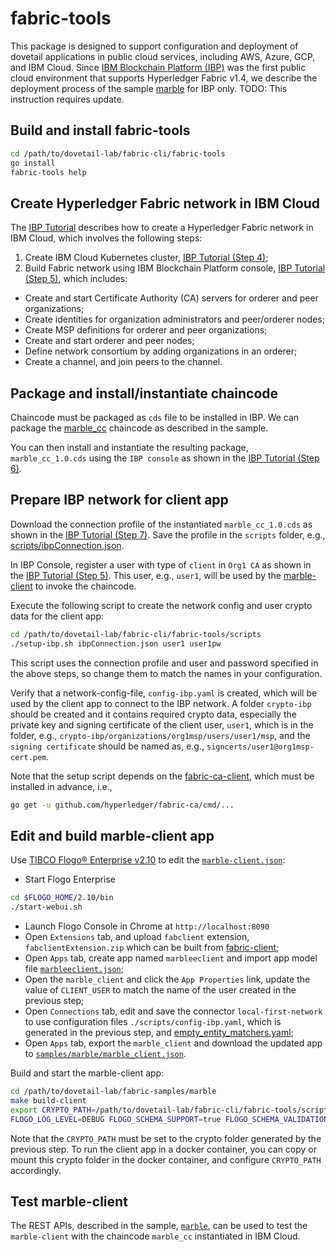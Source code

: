 # fabric-tools

This package is designed to support configuration and deployment of dovetail applications in public cloud services, including AWS, Azure, GCP, and IBM Cloud. Since [IBM Blockchain Platform (IBP)](https://cloud.ibm.com/catalog/services/blockchain-platform-20) was the first public cloud environment that supports Hyperledger Fabric v1.4, we describe the deployment process of the sample [marble](../samples/marble) for IBP only. TODO: This instruction requires update.

## Build and install fabric-tools

```bash
cd /path/to/dovetail-lab/fabric-cli/fabric-tools
go install
fabric-tools help
```

## Create Hyperledger Fabric network in IBM Cloud

The [IBP Tutorial](https://github.com/IBM/blockchainbean2) describes how to create a Hyperledger Fabric network in IBM Cloud, which involves the following steps:

1. Create IBM Cloud Kubernetes cluster, [IBP Tutorial (Step 4)](https://github.com/IBM/blockchainbean2#step-4-create-ibm-cloud-services);
2. Build Fabric network using IBM Blockchain Platform console, [IBP Tutorial (Step 5)](https://github.com/IBM/blockchainbean2#step-5-build-a-network), which includes:

- Create and start Certificate Authority (CA) servers for orderer and peer organizations;
- Create identities for organization administrators and peer/orderer nodes;
- Create MSP definitions for orderer and peer organizations;
- Create and start orderer and peer nodes;
- Define network consortium by adding organizations in an orderer;
- Create a channel, and join peers to the channel.

## Package and install/instantiate chaincode

Chaincode must be packaged as `cds` file to be installed in IBP. We can package the [marble_cc](https://github.com/dovetail-lab/fabric-samples/marble) chaincode as described in the sample.

You can then install and instantiate the resulting package, `marble_cc_1.0.cds` using the `IBP console` as shown in the [IBP Tutorial (Step 6)](https://github.com/IBM/blockchainbean2#step-6-deploy-blockchainbean2-smart-contract-on-the-network).

## Prepare IBP network for client app

Download the connection profile of the instantiated `marble_cc_1.0.cds` as shown in the [IBP Tutorial (Step 7)](https://github.com/IBM/blockchainbean2#step-7-connect-application-to-the-network). Save the profile in the `scripts` folder, e.g., [scripts/ibpConnection.json](./scripts/ibpConnection.json).

In IBP Console, register a user with type of `client` in `Org1 CA` as shown in the [IBP Tutorial (Step 5)](https://github.com/IBM/blockchainbean2#use-your-ca-to-register-identities). This user, e.g., `user1`, will be used by the [marble-client](https://github.com/dovetail-lab/fabric-samples/marble) to invoke the chaincode.

Execute the following script to create the network config and user crypto data for the client app:

```bash
cd /path/to/dovetail-lab/fabric-cli/fabric-tools/scripts
./setup-ibp.sh ibpConnection.json user1 user1pw
```

This script uses the connection profile and user and password specified in the above steps, so change them to match the names in your configuration.

Verify that a network-config-file, `config-ibp.yaml` is created, which will be used by the client app to connect to the IBP network. A folder `crypto-ibp` should be created and it contains required crypto data, especially the private key and signing certificate of the client user, `user1`, which is in the folder, e.g., `crypto-ibp/organizations/org1msp/users/user1/msp`, and the `signing certificate` should be named as, e.g., `signcerts/user1@org1msp-cert.pem`.

Note that the setup script depends on the [fabric-ca-client](https://github.com/hyperledger/fabric-ca), which must be installed in advance, i.e.,

```bash
go get -u github.com/hyperledger/fabric-ca/cmd/...
```

## Edit and build marble-client app

Use [TIBCO Flogo® Enterprise v2.10](https://docs.tibco.com/products/tibco-flogo-enterprise-2-10-0) to edit the [`marble-client.json`](https://github.com/dovetail-lab/fabric-samples/marble/marble-client.json):

- Start Flogo Enterprise

```bash
cd $FLOGO_HOME/2.10/bin
./start-webui.sh
```

- Launch Flogo Console in Chrome at `http://localhost:8090`
- Open `Extensions` tab, and upload `fabclient` extension, `fabclientExtension.zip` which can be built from [fabric-client](https://github.com/dovetail-lab/fabric-client);
- Open `Apps` tab, create app named `marbleeclient` and import app model file [`marbleeclient.json`](../samples/marble/marble_client.json);
- Open the `marble_client` and click the `App Properties` link, update the value of `CLIENT_USER` to match the name of the user created in the previous step;
- Open `Connections` tab, edit and save the connector `local-first-network` to use configuration files `./scripts/config-ibp.yaml`, which is generated in the previous step, and [empty_entity_matchers.yaml](../testdata/empty_entity_matchers.yaml);
- Open `Apps` tab, export the `marble_client` and download the updated app to [`samples/marble/marble_client.json`](https://github.com/dovetail-lab/fabric-samples/marble/marble-client.json).

Build and start the marble-client app:

```bash
cd /path/to/dovetail-lab/fabric-samples/marble
make build-client
export CRYPTO_PATH=/path/to/dovetail-lab/fabric-cli/fabric-tools/scripts/crypto-ibp
FLOGO_LOG_LEVEL=DEBUG FLOGO_SCHEMA_SUPPORT=true FLOGO_SCHEMA_VALIDATION=false /tmp/marble_client/marble_client/src/marble_client
```

Note that the `CRYPTO_PATH` must be set to the crypto folder generated by the previous step. To run the client app in a docker container, you can copy or mount this crypto folder in the docker container, and configure `CRYPTO_PATH` accordingly.

## Test marble-client

The REST APIs, described in the sample, [`marble`](../samples/marble#test-marble-rest-service-and-marble-chaincode), can be used to test the `marble-client` with the chaincode `marble_cc` instantiated in IBM Cloud.
